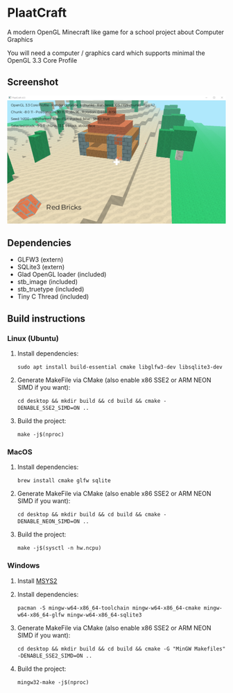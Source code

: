 # PlaatCraft
A modern OpenGL Minecraft like game for a school project about Computer Graphics

You will need a computer / graphics card which supports minimal the OpenGL 3.3 Core Profile

## Screenshot
![PlaatCraft screenshot](docs/desktop-screenshot.png)

## Dependencies
- GLFW3 (extern)
- SQLite3 (extern)
- Glad OpenGL loader (included)
- stb_image (included)
- stb_truetype (included)
- Tiny C Thread (included)

## Build instructions

### Linux (Ubuntu)

1. Install dependencies:
   ```
   sudo apt install build-essential cmake libglfw3-dev libsqlite3-dev
   ```

2. Generate MakeFile via CMake (also enable x86 SSE2 or ARM NEON SIMD if you want):
   ```
   cd desktop && mkdir build && cd build && cmake -DENABLE_SSE2_SIMD=ON ..
   ```

3. Build the project:
   ```
   make -j$(nproc)
   ```

### MacOS

1. Install dependencies:
   ```
   brew install cmake glfw sqlite
   ```

2. Generate MakeFile via CMake (also enable x86 SSE2 or ARM NEON SIMD if you want):
   ```
   cd desktop && mkdir build && cd build && cmake -DENABLE_NEON_SIMD=ON ..
   ```

3. Build the project:
   ```
   make -j$(sysctl -n hw.ncpu)
   ```

### Windows

1. Install [MSYS2](https://www.msys2.org/)

2. Install dependencies:
   ```
   pacman -S mingw-w64-x86_64-toolchain mingw-w64-x86_64-cmake mingw-w64-x86_64-glfw mingw-w64-x86_64-sqlite3
   ```

3. Generate MakeFile via CMake (also enable x86 SSE2 or ARM NEON SIMD if you want):
   ```
   cd desktop && mkdir build && cd build && cmake -G "MinGW Makefiles" -DENABLE_SSE2_SIMD=ON ..
   ```

4. Build the project:
   ```
   mingw32-make -j$(nproc)
   ```

